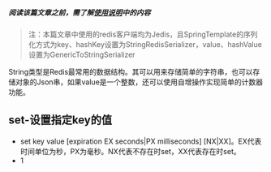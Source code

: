 ##### 阅读该篇文章之前，需了解[使用说明](使用说明.md)中的内容
> 注：本篇文章中使用的redis客户端均为Jedis，且SpringTemplate的序列化方式为key、hashKey设置为StringRedisSerializer，value、hashValue设置为GenericToStringSerializer

String类型是Redis最常用的数据结构。其可以用来存储简单的字符串，也可以存储对象的Json串，如果value是一个整数，还可以使用自增操作实现简单的计数器功能。

## set-设置指定key的值
- set key value [expiration EX seconds|PX milliseconds] [NX|XX]。EX代表时间单位为秒，PX为毫秒。NX代表不存在时set，XX代表存在时set。
- 1






